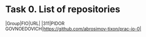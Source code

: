 # Task 0. List of repositories

|Group|FIO|URL|
|311|PIDOR GOVNOEDOVICH|https://github.com/abrosimov-tixon/prac-io-0|
